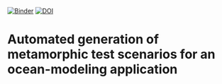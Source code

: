 [![Binder](https://mybinder.org/badge_logo.svg)](https://mybinder.org/v2/gh/willirath/Automated-generation-of-metamorphic-test-scenarios-for-an-ocean-modeling-application/master?urlpath=lab/)
[![DOI](https://zenodo.org/badge/226662234.svg)](https://zenodo.org/badge/latestdoi/226662234)

# Automated generation of metamorphic test scenarios for an ocean-modeling application
